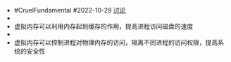 - #CruelFundamental #2022-10-29 [讨论](https://github.com/CYZH1307/CruelFundamental/tree/main/homework/202210/29)
-
- 虚拟内存可以利用内存起到缓存的作用，提高进程访问磁盘的速度
-
- 虚拟内存可以控制进程对物理内存的访问，隔离不同进程的访问权限，提高系统的安全性